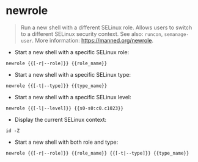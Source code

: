 # newrole

> Run a new shell with a different SELinux role.
> Allows users to switch to a different SELinux security context.
> See also: `runcon`, `semanage-user`.
> More information: <https://manned.org/newrole>.

- Start a new shell with a specific SELinux role:

`newrole {{[-r|--role]}} {{role_name}}`

- Start a new shell with a specific SELinux type:

`newrole {{[-t|--type]}} {{type_name}}`

- Start a new shell with a specific SELinux level:

`newrole {{[-l|--level]}} {{s0-s0:c0.c1023}}`

- Display the current SELinux context:

`id -Z`

- Start a new shell with both role and type:

`newrole {{[-r|--role]}} {{role_name}} {{[-t|--type]}} {{type_name}}`

